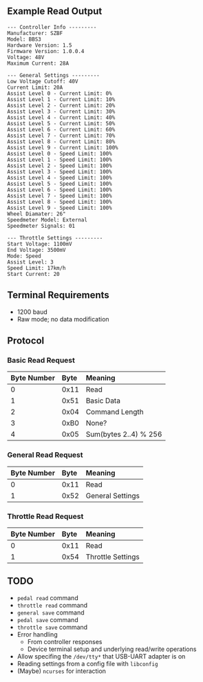 ## Example Read Output
```
--- Controller Info ---------
Manufacturer: SZBF
Model: BBS3
Hardware Version: 1.5
Firmware Version: 1.0.0.4
Voltage: 48V
Maximum Current: 28A

--- General Settings ---------
Low Voltage Cutoff: 40V
Current Limit: 20A
Assist Level 0 - Current Limit: 0%
Assist Level 1 - Current Limit: 10%
Assist Level 2 - Current Limit: 20%
Assist Level 3 - Current Limit: 30%
Assist Level 4 - Current Limit: 40%
Assist Level 5 - Current Limit: 50%
Assist Level 6 - Current Limit: 60%
Assist Level 7 - Current Limit: 70%
Assist Level 8 - Current Limit: 80%
Assist Level 9 - Current Limit: 100%
Assist Level 0 - Speed Limit: 100%
Assist Level 1 - Speed Limit: 100%
Assist Level 2 - Speed Limit: 100%
Assist Level 3 - Speed Limit: 100%
Assist Level 4 - Speed Limit: 100%
Assist Level 5 - Speed Limit: 100%
Assist Level 6 - Speed Limit: 100%
Assist Level 7 - Speed Limit: 100%
Assist Level 8 - Speed Limit: 100%
Assist Level 9 - Speed Limit: 100%
Wheel Diamater: 26"
Speedmeter Model: External
Speedmeter Signals: 01

--- Throttle Settings ---------
Start Voltage: 1100mV
End Voltage: 3500mV
Mode: Speed
Assist Level: 3
Speed Limit: 17km/h
Start Current: 20
```

## Terminal Requirements
- 1200 baud
- Raw mode; no data modification

## Protocol

### Basic Read Request
|Byte Number|Byte|Meaning|
|:---|:---|:---
|0|0x11|Read
|1|0x51|Basic Data
|2|0x04|Command Length
|3|0xB0|None?
|4|0x05|Sum(bytes 2..4) % 256

### General Read Request
|Byte Number|Byte|Meaning|
|:---|:---|:---
|0|0x11|Read
|1|0x52|General Settings

### Throttle Read Request
|Byte Number|Byte|Meaning|
|:---|:---|:---
|0|0x11|Read
|1|0x54|Throttle Settings

## TODO
- `pedal read` command
- `throttle read` command
- `general save` command
- `pedal save` command
- `throttle save` command
- Error handling
    - From controller responses
    - Device terminal setup and underlying read/write operations
- Allow specifing the `/dev/tty*` that USB-UART adapter is on
- Reading settings from a config file with `libconfig`
- (Maybe) `ncurses` for interaction